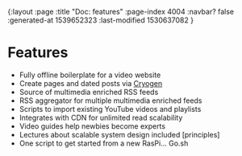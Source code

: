 {:layout :page
 :title "Doc: features"
 :page-index 4004
 :navbar? false
 :generated-at 1539652323
 :last-modified 1530637082
 }

# Features

* Fully offline boilerplate for a video website
* Create pages and dated posts via [Cryogen](https://cryogenweb.org)
* Source of multimedia enriched RSS feeds 
* RSS aggregator for multiple multimedia enriched feeds
* Scripts to import existing YouTube videos and playlists
* Integrates with CDN for unlimited read scalability
* Video guides help newbies become experts
* Lectures about scalable system design included [principles]
* One script to get started from a new RasPi... Go.sh
